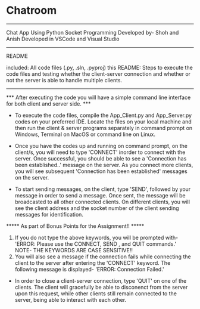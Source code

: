 # Chatroom
*****************************************
Chat App Using Python Socket Programming
Developed by- Shoh and Anish
Developed in VSCode and Visual Studio
*****************************************

README

included:
All code files (.py, .sln, .pyproj)
this README:
Steps to execute the code files and testing whether the client-server connection and whether or not the server is able to handle multiple clients.
__________________________________________________________________________________________________________________________________________________________________________

*** After executing the code you will have a simple command line interface for both client and server side. ***

- To execute the code files, compile the App_Client.py and App_Server.py codes on your preferred IDE. Locate the files on your local machine and then run the client 
& server programs separately in command prompt on Windows, Terminal on MacOS or command line on Linux.

- Once you have the codes up and running on command prompt, on the client/s, you will need to type 'CONNECT' inorder to connect with the server. Once successful, you 
should be able to see a 'Connection has been established..' message on the server. As you connect more clients, you will see subsequent 'Connection has been established'
messages on the server.

- To start sending messages, on the client, type 'SEND', followed by your message in order to send a message. Once sent, the message will be broadcasted to all other 
connected clients. On different clients, you will see the client address and the socket number of the client sending messages for identification.


***** As part of Bonus Points for the Assignment!! *****
1) If you do not type the above keywords, you will be prompted with- 'ERROR: Please use the CONNECT, SEND <message>, and QUIT commands.'         
NOTE- THE KEYWORDS ARE CASE SENSITIVE!!
2) You will also see a message if the connection fails while connecting the client to the server after entering the 'CONNECT' keyword. The following message is displayed-
'ERROR: Connection Failed.'

- In order to close a client-server connection, type 'QUIT' on one of the clients. The client will gracefully be able to disconenct from the server upon this request,
while other clients still remain connected to the server, being able to interact with each other.
